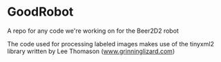 # GoodRobot
A repo for any code we're working on for the Beer2D2 robot

The code used for processing labeled images makes use of the tinyxml2 library written by Lee Thomason (www.grinninglizard.com)
